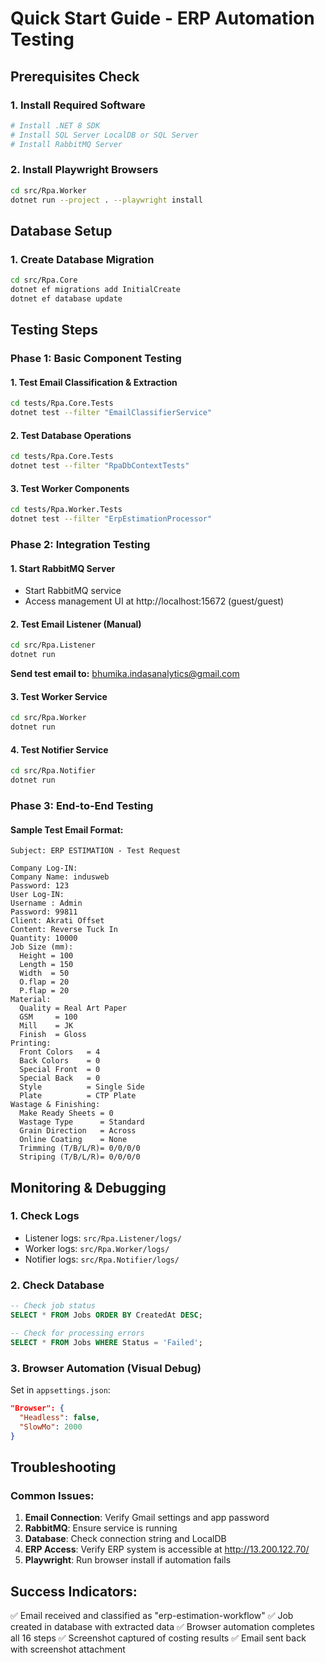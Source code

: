 # Quick Start Guide - ERP Automation Testing

## Prerequisites Check

### 1. Install Required Software
```bash
# Install .NET 8 SDK
# Install SQL Server LocalDB or SQL Server
# Install RabbitMQ Server
```

### 2. Install Playwright Browsers
```bash
cd src/Rpa.Worker
dotnet run --project . --playwright install
```

## Database Setup

### 1. Create Database Migration
```bash
cd src/Rpa.Core
dotnet ef migrations add InitialCreate
dotnet ef database update
```

## Testing Steps

### Phase 1: Basic Component Testing

#### 1. Test Email Classification & Extraction
```bash
cd tests/Rpa.Core.Tests
dotnet test --filter "EmailClassifierService"
```

#### 2. Test Database Operations
```bash
cd tests/Rpa.Core.Tests
dotnet test --filter "RpaDbContextTests"
```

#### 3. Test Worker Components
```bash
cd tests/Rpa.Worker.Tests
dotnet test --filter "ErpEstimationProcessor"
```

### Phase 2: Integration Testing

#### 1. Start RabbitMQ Server
- Start RabbitMQ service
- Access management UI at http://localhost:15672 (guest/guest)

#### 2. Test Email Listener (Manual)
```bash
cd src/Rpa.Listener
dotnet run
```
**Send test email to:** bhumika.indasanalytics@gmail.com

#### 3. Test Worker Service
```bash
cd src/Rpa.Worker
dotnet run
```

#### 4. Test Notifier Service
```bash
cd src/Rpa.Notifier
dotnet run
```

### Phase 3: End-to-End Testing

#### Sample Test Email Format:
```
Subject: ERP ESTIMATION - Test Request

Company Log-IN:
Company Name: indusweb
Password: 123
User Log-IN:
Username : Admin
Password: 99811
Client: Akrati Offset
Content: Reverse Tuck In
Quantity: 10000
Job Size (mm):
  Height = 100
  Length = 150
  Width  = 50
  O.flap = 20
  P.flap = 20
Material:
  Quality = Real Art Paper
  GSM     = 100
  Mill    = JK
  Finish  = Gloss
Printing:
  Front Colors   = 4
  Back Colors    = 0
  Special Front  = 0
  Special Back   = 0
  Style          = Single Side
  Plate          = CTP Plate
Wastage & Finishing:
  Make Ready Sheets = 0
  Wastage Type      = Standard
  Grain Direction   = Across
  Online Coating    = None
  Trimming (T/B/L/R)= 0/0/0/0
  Striping (T/B/L/R)= 0/0/0/0
```

## Monitoring & Debugging

### 1. Check Logs
- Listener logs: `src/Rpa.Listener/logs/`
- Worker logs: `src/Rpa.Worker/logs/`
- Notifier logs: `src/Rpa.Notifier/logs/`

### 2. Check Database
```sql
-- Check job status
SELECT * FROM Jobs ORDER BY CreatedAt DESC;

-- Check for processing errors
SELECT * FROM Jobs WHERE Status = 'Failed';
```

### 3. Browser Automation (Visual Debug)
Set in `appsettings.json`:
```json
"Browser": {
  "Headless": false,
  "SlowMo": 2000
}
```

## Troubleshooting

### Common Issues:
1. **Email Connection**: Verify Gmail settings and app password
2. **RabbitMQ**: Ensure service is running
3. **Database**: Check connection string and LocalDB
4. **ERP Access**: Verify ERP system is accessible at http://13.200.122.70/
5. **Playwright**: Run browser install if automation fails

## Success Indicators:
✅ Email received and classified as "erp-estimation-workflow"
✅ Job created in database with extracted data
✅ Browser automation completes all 16 steps
✅ Screenshot captured of costing results
✅ Email sent back with screenshot attachment